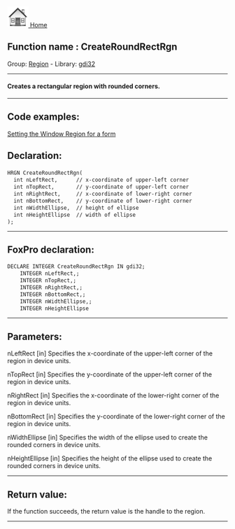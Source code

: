 [<img src="../../images/home.png"> Home ](https://github.com/VFPX/Win32API)  

## Function name : CreateRoundRectRgn
Group: [Region](../../functions_group.md#Region)  -  Library: [gdi32](../../../libraries.md#gdi32)  
***  


#### Creates a rectangular region with rounded corners.
***  


## Code examples:
[Setting the Window Region for a form](../../samples/sample_120.md)  

## Declaration:
```foxpro  
HRGN CreateRoundRectRgn(
  int nLeftRect,      // x-coordinate of upper-left corner
  int nTopRect,       // y-coordinate of upper-left corner
  int nRightRect,     // x-coordinate of lower-right corner
  int nBottomRect,    // y-coordinate of lower-right corner
  int nWidthEllipse,  // height of ellipse
  int nHeightEllipse  // width of ellipse
);  
```  
***  


## FoxPro declaration:
```foxpro  
DECLARE INTEGER CreateRoundRectRgn IN gdi32;
	INTEGER nLeftRect,;
	INTEGER nTopRect,;
	INTEGER nRightRect,;
	INTEGER nBottomRect,;
	INTEGER nWidthEllipse,;
	INTEGER nHeightEllipse  
```  
***  


## Parameters:
nLeftRect 
[in] Specifies the x-coordinate of the upper-left corner of the region in device units. 

nTopRect 
[in] Specifies the y-coordinate of the upper-left corner of the region in device units. 

nRightRect 
[in] Specifies the x-coordinate of the lower-right corner of the region in device units. 

nBottomRect 
[in] Specifies the y-coordinate of the lower-right corner of the region in device units. 

nWidthEllipse 
[in] Specifies the width of the ellipse used to create the rounded corners in device units. 

nHeightEllipse 
[in] Specifies the height of the ellipse used to create the rounded corners in device units.  
***  


## Return value:
If the function succeeds, the return value is the handle to the region.  
***  

